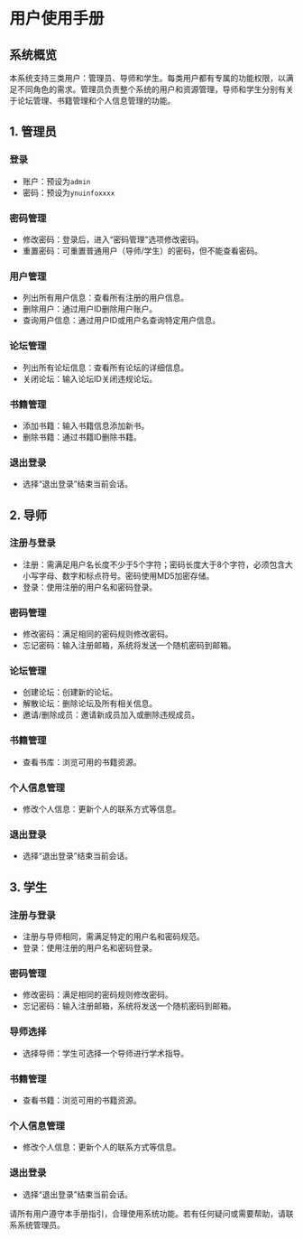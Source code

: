 # 用户使用手册

## 系统概览

本系统支持三类用户：管理员、导师和学生。每类用户都有专属的功能权限，以满足不同角色的需求。管理员负责整个系统的用户和资源管理，导师和学生分别有关于论坛管理、书籍管理和个人信息管理的功能。

## 1. 管理员

### 登录

- 账户：预设为`admin`
- 密码：预设为`ynuinfoxxxx`

### 密码管理

- 修改密码：登录后，进入“密码管理”选项修改密码。
- 重置密码：可重置普通用户（导师/学生）的密码，但不能查看密码。

### 用户管理

- 列出所有用户信息：查看所有注册的用户信息。
- 删除用户：通过用户ID删除用户账户。
- 查询用户信息：通过用户ID或用户名查询特定用户信息。

### 论坛管理

- 列出所有论坛信息：查看所有论坛的详细信息。
- 关闭论坛：输入论坛ID关闭违规论坛。

### 书籍管理

- 添加书籍：输入书籍信息添加新书。
- 删除书籍：通过书籍ID删除书籍。

### 退出登录

- 选择“退出登录”结束当前会话。

## 2. 导师

### 注册与登录

- 注册：需满足用户名长度不少于5个字符；密码长度大于8个字符，必须包含大小写字母、数字和标点符号。密码使用MD5加密存储。
- 登录：使用注册的用户名和密码登录。

### 密码管理

- 修改密码：满足相同的密码规则修改密码。
- 忘记密码：输入注册邮箱，系统将发送一个随机密码到邮箱。

### 论坛管理

- 创建论坛：创建新的论坛。
- 解散论坛：删除论坛及所有相关信息。
- 邀请/删除成员：邀请新成员加入或删除违规成员。

### 书籍管理

- 查看书库：浏览可用的书籍资源。

### 个人信息管理

- 修改个人信息：更新个人的联系方式等信息。

### 退出登录

- 选择“退出登录”结束当前会话。

## 3. 学生

### 注册与登录

- 注册与导师相同，需满足特定的用户名和密码规范。
- 登录：使用注册的用户名和密码登录。

### 密码管理

- 修改密码：满足相同的密码规则修改密码。
- 忘记密码：输入注册邮箱，系统将发送一个随机密码到邮箱。

### 导师选择

- 选择导师：学生可选择一个导师进行学术指导。

### 书籍管理

- 查看书籍：浏览可用的书籍资源。

### 个人信息管理

- 修改个人信息：更新个人的联系方式等信息。

### 退出登录

- 选择“退出登录”结束当前会话。

请所有用户遵守本手册指引，合理使用系统功能。若有任何疑问或需要帮助，请联系系统管理员。

